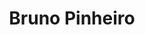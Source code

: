 ---
title: Bruno Pinheiro
job_title: Director Geral
image: /assets/img/professional-man-portrait_925x.jpg
---